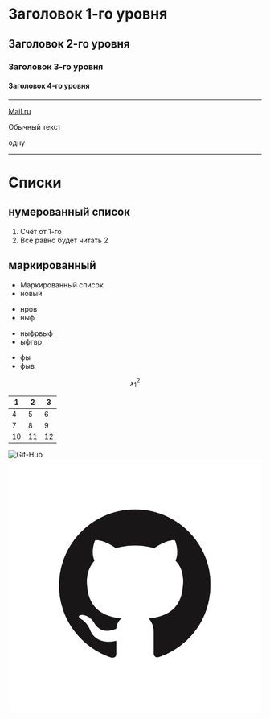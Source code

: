 # Заголовок 1-го уровня
## Заголовок 2-го уровня
### Заголовок 3-го уровня
#### Заголовок 4-го уровня
-----------
[Mail.ru](http://mail.ru)

Обычный текст

~~одну~~

---------
Списки <!-- Заголовок 1-го уровня -->
=====

нумерованный список
----
1. Счёт от 1-го
3. Всё равно будет читать  2

маркированный
---

* Маркированный список
* новый

+ нров
+ ныф

- ныфрвыф
- ыфгвр

* фы
* фыв

$$x_1^2$$

|1|2|3|
|-|-|-|
|4|5|6|
|7|8|9|
|10|11|12|

![Git-Hub](https://cdn.iconscout.com/icon/free/png-256/github-149-624845.png "Изображение")
![Git-Hub с пк](github.png)